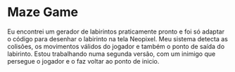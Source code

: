 # Maze Game
Eu encontrei um gerador de labirintos praticamente pronto e foi só adaptar o código para desenhar o labirinto na tela Neopixel.
Meu sistema detecta as colisões, os movimentos válidos do jogador e também o ponto de saída do labirinto.
Estou trabalhando numa segunda versão, com um inimigo que persegue o jogador e o faz voltar ao ponto de inicio.
